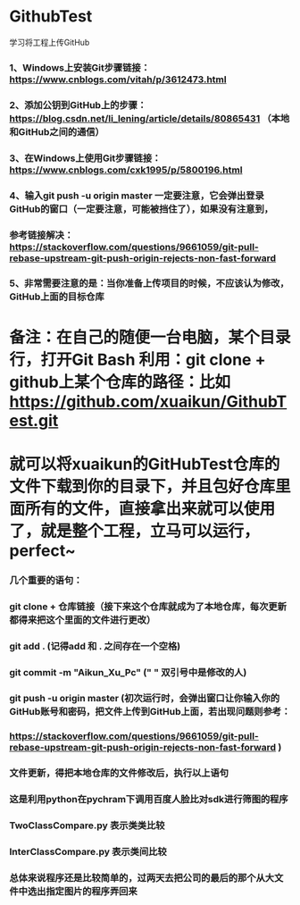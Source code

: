 ﻿# GithubTest
学习将工程上传GitHub
### 1、Windows上安装Git步骤链接：https://www.cnblogs.com/vitah/p/3612473.html
### 2、添加公钥到GitHub上的步骤：https://blog.csdn.net/li_lening/article/details/80865431 （本地和GitHub之间的通信）
### 3、在Windows上使用Git步骤链接：https://www.cnblogs.com/cxk1995/p/5800196.html
### 4、输入git push -u origin master 一定要注意，它会弹出登录GitHub的窗口（一定要注意，可能被挡住了），如果没有注意到，
### 参考链接解决：https://stackoverflow.com/questions/9661059/git-pull-rebase-upstream-git-push-origin-rejects-non-fast-forward
### 5、非常需要注意的是：当你准备上传项目的时候，不应该认为修改，GitHub上面的目标仓库

# 备注：在自己的随便一台电脑，某个目录行，打开Git Bash 利用：git clone + github上某个仓库的路径：比如 https://github.com/xuaikun/GithubTest.git
# 就可以将xuaikun的GitHubTest仓库的文件下载到你的目录下，并且包好仓库里面所有的文件，直接拿出来就可以使用了，就是整个工程，立马可以运行，perfect~

### 几个重要的语句：
### git clone + 仓库链接（接下来这个仓库就成为了本地仓库，每次更新都得来把这个里面的文件进行更改） 
### git add . (记得add 和 . 之间存在一个空格)
### git commit -m "Aikun_Xu_Pc" (" " 双引号中是修改的人)
### git push -u origin master (初次运行时，会弹出窗口让你输入你的GitHub账号和密码，把文件上传到GitHub上面，若出现问题则参考：
### https://stackoverflow.com/questions/9661059/git-pull-rebase-upstream-git-push-origin-rejects-non-fast-forward )
### 文件更新，得把本地仓库的文件修改后，执行以上语句


### 这是利用python在pychram下调用百度人脸比对sdk进行筛图的程序
### TwoClassCompare.py 表示类类比较
### InterClassCompare.py 表示类间比较
### 总体来说程序还是比较简单的，过两天去把公司的最后的那个从大文件中选出指定图片的程序弄回来